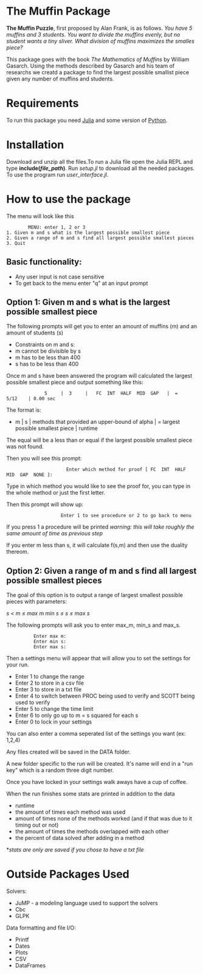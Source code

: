 # The Muffin Package
**The Muffin Puzzle**, first proposed by Alan Frank, is as follows.
*You have 5 muffins and 3 students. You want to divide the muffins evenly, but no student wants a tiny sliver. What division of muffins maximizes the smalles piece?*

This package goes with the book *The Mathematics of Muffins* by William Gasarch. Using the methods described by Gasarch and his team of researchs we creatd a package to find the largest possible smallist piece given any number of muffins and students.  


# Requirements
To run this package you need [Julia](https://julialang.org/downloads/) and some version of [Python](https://www.python.org/downloads/).

# Installation
Download and unzip all the files.To run a Julia file open the Julia REPL and type **include(*file_path*)**. Run *setup.jl* to download all the needed packages. To use the program run *user_interface.jl*.

# How to use the package
The menu will look like this

            MENU: enter 1, 2 or 3
    1. Given m and s what is the largest possible smallest piece
    2. Given a range of m and s find all largest possible smallest pieces
    3. Quit

## Basic functionality:
   * Any user input is not case sensitive
   * To get back to the menu enter "q" at an input prompt
## Option 1: Given m and s what is the largest possible smallest piece
The following prompts will get you to enter an amount of muffins (m) and an amount of students (s)

* Constraints on m and s: 
* m cannot be divisible by s
* m has to be less than 400
* s has to be less than 400  

Once m and s have been answered the program will calculated the largest possible smallest piece and output something like this:

                  5     |  3     |   FC  INT  HALF  MID  GAP   |  =      5/12    | 0.00 sec
                  
The format is:

* m     |  s     |   methods that provided an upper-bound of alpha   | = largest possible smallest piece    | runtime

The equal will be a less than or equal if the largest possible smallest piece was not found. 

Then you will see this prompt:
                                   
                          Enter which method for proof [ FC  INT  HALF  MID  GAP  NONE ]: 
                          
Type in which method you would like to see the proof for, you can type in the whole method or just the first letter. 

Then this prompt will show up:

                        Enter 1 to see procedure or 2 to go back to menu      
                        
If you press 1 a procedure will be printed *warning: this will take roughly the same amount of time as previous step*   

If you enter m less than s, it will calculate f(s,m) and then use the duality thereom. 

## Option 2: Given a range of m and s find all largest possible smallest pieces
  The goal of this option is to output a range of largest smallest possible pieces with parameters:
  
  
  *s < m $\le$ max m         min s $\le$ s $\le$ max s*    
  
  The following prompts will ask you to enter max_m, min_s and max_s. 
   
              Enter max m: 
              Enter min s: 
              Enter max s: 

  
  Then a settings menu will appear that will allow you to set the settings for your run.
  
 * Enter 1 to change the range
 * Enter 2 to store in a csv file
 * Enter 3 to store in a txt file
 * Enter 4 to switch between PROC being used to verify and SCOTT being used to verify
 * Enter 5 to change the time limit
 * Enter 6 to only go up to m = s squared for each s
 * Enter 0 to lock in your settings
  
  You can also enter a comma seperated list of the settings you want (ex: 1,2,4)
 
  Any files created will be saved in the DATA folder.
  
  A new folder specific to the run will be created. It's name will end in a "run key" which is a random three digit number. 
  
  Once you have locked in your settings walk aways have a cup of coffee.
  
  When the run finishes some stats are printed in addition to the data
  
* runtime
* the amount of times each method was used
* amount of times none of the methods worked (and if that was due to it timing out or not)
* the amount of times the methods overlapped with each other
* the percent of data solved after adding in a method
  
 **stats are only are saved if you chose to have a txt file*
    
# Outside Packages Used
Solvers:
<ul>
  <li> JuMP - a modeling language used to support the solvers</li>
  <li>Cbc</li>
  <li>GLPK</li>
</ul>
Data formatting and file I/O: 
<ul>
  <li>Printf</li>
  <li>Dates</li> 
  <li>Plots</li>
  <li>CSV</li>
  <li>DataFrames</li>
 </ul>
